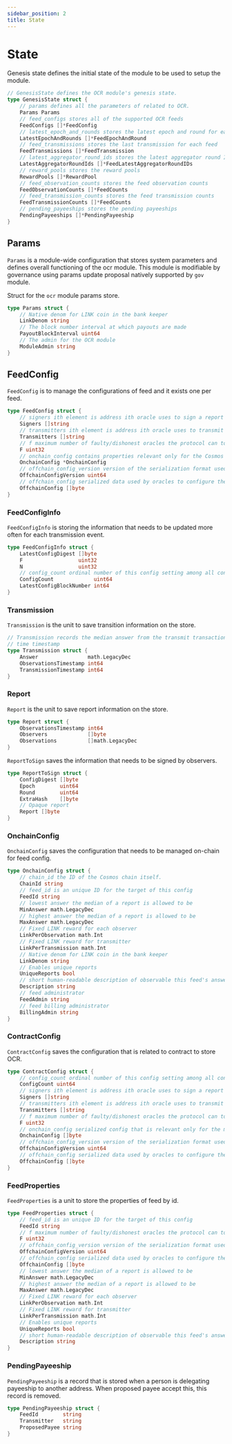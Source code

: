 ```yaml
---
sidebar_position: 2
title: State
---
```


# State

Genesis state defines the initial state of the module to be used to setup the module.

```go
// GenesisState defines the OCR module's genesis state.
type GenesisState struct {
	// params defines all the parameters of related to OCR.
	Params Params 
	// feed_configs stores all of the supported OCR feeds
	FeedConfigs []*FeedConfig
	// latest_epoch_and_rounds stores the latest epoch and round for each feedId
	LatestEpochAndRounds []*FeedEpochAndRound
	// feed_transmissions stores the last transmission for each feed
	FeedTransmissions []*FeedTransmission
	// latest_aggregator_round_ids stores the latest aggregator round ID for each feedId
	LatestAggregatorRoundIds []*FeedLatestAggregatorRoundIDs
	// reward_pools stores the reward pools
	RewardPools []*RewardPool
	// feed_observation_counts stores the feed observation counts
	FeedObservationCounts []*FeedCounts
	// feed_transmission_counts stores the feed transmission counts
	FeedTransmissionCounts []*FeedCounts
	// pending_payeeships stores the pending payeeships
	PendingPayeeships []*PendingPayeeship
}
```

## Params

`Params` is a module-wide configuration that stores system parameters and defines overall functioning of the ocr module. This module is modifiable by governance using params update proposal natively supported by `gov` module.

Struct for the `ocr` module params store.

```go
type Params struct {
	// Native denom for LINK coin in the bank keeper
	LinkDenom string
	// The block number interval at which payouts are made
	PayoutBlockInterval uint64
	// The admin for the OCR module
	ModuleAdmin string
}
```

## FeedConfig

`FeedConfig` is to manage the configurations of feed and it exists one per feed.

```go
type FeedConfig struct {
	// signers ith element is address ith oracle uses to sign a report
	Signers []string
	// transmitters ith element is address ith oracle uses to transmit a report via the transmit method
	Transmitters []string
	// f maximum number of faulty/dishonest oracles the protocol can tolerate while still working correctly
	F uint32
	// onchain_config contains properties relevant only for the Cosmos module.
	OnchainConfig *OnchainConfig
	// offchain_config_version version of the serialization format used for "offchain_config" parameter
	OffchainConfigVersion uint64
	// offchain_config serialized data used by oracles to configure their offchain operation
	OffchainConfig []byte
}
```

### FeedConfigInfo

`FeedConfigInfo` is storing the information that needs to be updated more often for each transmission event.

```go
type FeedConfigInfo struct {
	LatestConfigDigest []byte
	F                  uint32
	N                  uint32
	// config_count ordinal number of this config setting among all config settings
	ConfigCount             uint64
	LatestConfigBlockNumber int64
}
```

### Transmission

`Transmission` is the unit to save transition information on the store.

```go
// Transmission records the median answer from the transmit transaction at
// time timestamp
type Transmission struct {
	Answer                math.LegacyDec
	ObservationsTimestamp int64
	TransmissionTimestamp int64
}
```

### Report

`Report` is the unit to save report information on the store.

```go
type Report struct {
	ObservationsTimestamp int64
	Observers             []byte
	Observations          []math.LegacyDec
}
```

`ReportToSign` saves the information that needs to be signed by observers.

```go
type ReportToSign struct {
	ConfigDigest []byte 
	Epoch        uint64
	Round        uint64 
	ExtraHash    []byte
	// Opaque report
	Report []byte
}
```

### OnchainConfig

`OnchainConfig` saves the configuration that needs to be managed on-chain for feed config.

```go
type OnchainConfig struct {
	// chain_id the ID of the Cosmos chain itself.
	ChainId string
	// feed_id is an unique ID for the target of this config
	FeedId string
	// lowest answer the median of a report is allowed to be
	MinAnswer math.LegacyDec
	// highest answer the median of a report is allowed to be
	MaxAnswer math.LegacyDec
	// Fixed LINK reward for each observer
	LinkPerObservation math.Int
	// Fixed LINK reward for transmitter
	LinkPerTransmission math.Int
	// Native denom for LINK coin in the bank keeper
	LinkDenom string
	// Enables unique reports
	UniqueReports bool
	// short human-readable description of observable this feed's answers pertain to
	Description string
	// feed administrator
	FeedAdmin string
	// feed billing administrator
	BillingAdmin string
}
```

### ContractConfig

`ContractConfig` saves the configuration that is related to contract to store OCR.

```go
type ContractConfig struct {
	// config_count ordinal number of this config setting among all config settings
	ConfigCount uint64
	// signers ith element is address ith oracle uses to sign a report
	Signers []string 
	// transmitters ith element is address ith oracle uses to transmit a report via the transmit method
	Transmitters []string
	// f maximum number of faulty/dishonest oracles the protocol can tolerate while still working correctly
	F uint32
	// onchain_config serialized config that is relevant only for the module.
	OnchainConfig []byte
	// offchain_config_version version of the serialization format used for "offchain_config" parameter
	OffchainConfigVersion uint64
	// offchain_config serialized data used by oracles to configure their offchain operation
	OffchainConfig []byte
}
```

### FeedProperties

`FeedProperties` is a unit to store the properties of feed by id.

```go
type FeedProperties struct {
	// feed_id is an unique ID for the target of this config
	FeedId string
	// f maximum number of faulty/dishonest oracles the protocol can tolerate while still working correctly
	F uint32
	// offchain_config_version version of the serialization format used for "offchain_config" parameter
	OffchainConfigVersion uint64
	// offchain_config serialized data used by oracles to configure their offchain operation
	OffchainConfig []byte
	// lowest answer the median of a report is allowed to be
	MinAnswer math.LegacyDec
	// highest answer the median of a report is allowed to be
	MaxAnswer math.LegacyDec
	// Fixed LINK reward for each observer
	LinkPerObservation math.Int
	// Fixed LINK reward for transmitter
	LinkPerTransmission math.Int
	// Enables unique reports
	UniqueReports bool
	// short human-readable description of observable this feed's answers pertain to
	Description string
}
```

### PendingPayeeship

`PendingPayeeship` is a record that is stored when a person is delegating payeeship to another address. When proposed payee accept this, this record is removed.

```go
type PendingPayeeship struct {
	FeedId        string
	Transmitter   string
	ProposedPayee string
}
```
